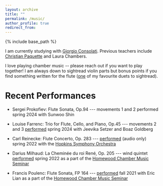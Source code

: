 ```yaml
---
layout: archive
title: ""
permalink: /music/
author_profile: true
redirect_from:
---
```


{% include base_path %}

I am currently studying with
[Giorgio Consolati](https://www.giorgioconsolati.eu/).
Previous teachers include
[Christian Paquette](https://christianpaquette.com/) and
Laura Chambers.

I love playing chamber music -- please reach out
if you want to play together! I am always
down to sightread violin parts but bonus points
if you find something written for the flute
([one](https://imslp.org/wiki/18_Canons_M%C3%A9lodieux,_TWV_40:118-123_(Telemann,_Georg_Philipp))
of my favourite duets to sightread).

Recent Performances
=====

* Sergei Prokofiev: Flute Sonata, Op.94 ---
movements 1 and 2 performed
spring 2024 with Sunwoo Shin

* Louise Farrenc: Trio for Flute, Cello, and Piano, Op.45 ---
movements 2 and 3 [performed](https://youtu.be/DaXAw6FfU9U?si=-xyheUgkOUzlGY2s)
spring 2024 with Jeevika Setzer and Boaz Goldberg

* Carl Reinecke: Flute Concerto, Op. 283 ---
[performed](/files/reinecke.mp3) (audio only) spring 2022
with the [Hopkins Symphony Orchestra](https://studentaffairs.jhu.edu/hso/)

* Darius Milhaud: La Cheminée du roi René, Op. 205 ---
wind quintet [performed](https://youtu.be/rTv9hZAg5w4?si=NKlfZ4ZRaNm5RFCu) spring 2022
as a part of the [Homewood Chamber Music Seminar](https://www.youtube.com/@jhuhomewoodchambermusicsem9783/featured)

* Francis Poulenc: Flute Sonata, FP 164 ---
[performed](https://youtu.be/NQ4lbiDNvlM?si=VDGPXtLvKcYagSBN)
fall 2021 with Eric Lian as a part of 
the [Homewood Chamber Music Seminar](https://www.youtube.com/@jhuhomewoodchambermusicsem9783/featured)
